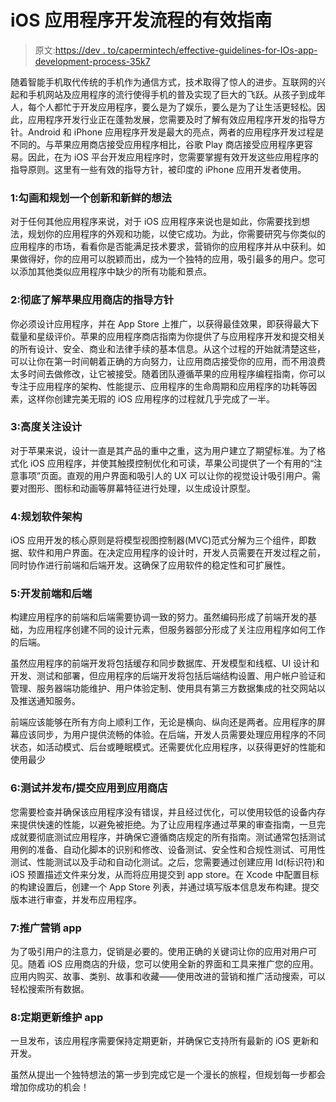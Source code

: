# iOS 应用程序开发流程的有效指南

> 原文:[https://dev . to/capermintech/effective-guidelines-for-IOs-app-development-process-35k7](https://dev.to/caperminttech/effective-guidelines-for-ios-app-development-process--35k7)

随着智能手机取代传统的手机作为通信方式，技术取得了惊人的进步。互联网的兴起和手机网站及应用程序的流行使得手机的普及实现了巨大的飞跃。从孩子到成年人，每个人都忙于开发应用程序，要么是为了娱乐，要么是为了让生活更轻松。因此，应用程序开发行业正在蓬勃发展，您需要及时了解有效应用程序开发的指导方针。Android 和 iPhone 应用程序开发是最大的亮点，两者的应用程序开发过程是不同的。与苹果应用商店接受应用程序相比，谷歌 Play 商店接受应用程序更容易。因此，在为 iOS 平台开发应用程序时，您需要掌握有效开发这些应用程序的指导原则。这里有一些有效的指导方针，被印度的 iPhone 应用开发者使用。

### 1:勾画和规划一个创新和新鲜的想法

对于任何其他应用程序来说，对于 iOS 应用程序来说也是如此，你需要找到想法，规划你的应用程序的外观和功能，以使它成功。为此，你需要研究与你类似的应用程序的市场，看看你是否能满足技术要求，营销你的应用程序并从中获利。如果做得好，你的应用可以脱颖而出，成为一个独特的应用，吸引最多的用户。您可以添加其他类似应用程序中缺少的所有功能和景点。

### 2:彻底了解苹果应用商店的指导方针

你必须设计应用程序，并在 App Store 上推广，以获得最佳效果，即获得最大下载量和星级评价。苹果的应用程序商店指南为你提供了与应用程序开发和提交相关的所有设计、安全、商业和法律手续的基本信息。从这个过程的开始就清楚这些，可以让你在第一时间朝着正确的方向努力，让应用商店接受你的应用，而不用浪费太多时间去做修改，让它被接受。随着团队遵循苹果的应用程序编程指南，你可以专注于应用程序的架构、性能提示、应用程序的生命周期和应用程序的功耗等因素，这样你创建完美无瑕的 iOS 应用程序的过程就几乎完成了一半。

### 3:高度关注设计

对于苹果来说，设计一直是其产品的重中之重，这为用户建立了期望标准。为了格式化 iOS 应用程序，并使其触摸控制优化和可读，苹果公司提供了一个有用的“注意事项”页面。直观的用户界面和吸引人的 UX 可以让你的视觉设计吸引用户。需要对图形、图标和动画等屏幕特征进行处理，以生成设计原型。

### 4:规划软件架构

iOS 应用开发的核心原则是将模型视图控制器(MVC)范式分解为三个组件，即数据、软件和用户界面。在决定应用程序的设计时，开发人员需要在开发过程之前，同时协作进行前端和后端开发。这确保了应用软件的稳定性和可扩展性。

### 5:开发前端和后端

构建应用程序的前端和后端需要协调一致的努力。虽然编码形成了前端开发的基础，为应用程序创建不同的设计元素，但服务器部分形成了关注应用程序如何工作的后端。

虽然应用程序的前端开发将包括缓存和同步数据库、开发模型和线框、UI 设计和开发、测试和部署，但应用程序的后端开发将包括后端结构设置、用户帐户验证和管理、服务器端功能维护、用户体验定制、使用具有第三方数据集成的社交网站以及推送通知服务。

前端应该能够在所有方向上顺利工作，无论是横向、纵向还是两者。应用程序的屏幕应该同步，为用户提供流畅的体验。在后端，开发人员需要处理应用程序的不同状态，如活动模式、后台或睡眠模式。还需要优化应用程序，以获得更好的性能和使用最少

### 6:测试并发布/提交应用到应用商店

您需要检查并确保该应用程序没有错误，并且经过优化，可以使用较低的设备内存来提供快速的性能，以避免被拒绝。为了让应用程序通过苹果的审查指南，一旦完成就要彻底测试应用程序，并确保它遵循商店规定的所有指南。测试通常包括测试用例的准备、自动化脚本的识别和修改、设备测试、安全性和合规性测试、可用性测试、性能测试以及手动和自动化测试。之后，您需要通过创建应用 Id(标识符)和 iOS 预置描述文件来分发，从而将应用提交到 app store。在 Xcode 中配置目标的构建设置后，创建一个 App Store 列表，并通过填写版本信息发布构建。提交版本进行审查，并发布应用程序。

### 7:推广营销 app

为了吸引用户的注意力，促销是必要的。使用正确的关键词让你的应用对用户可见。随着 iOS 应用商店的升级，您可以使用全新的界面和工具来推广您的应用。应用内购买、故事、类别、故事和收藏——使用改进的营销和推广活动搜索，可以轻松搜索所有数据。

### 8:定期更新维护 app

一旦发布，该应用程序需要保持定期更新，并确保它支持所有最新的 iOS 更新和开发。

虽然从提出一个独特想法的第一步到完成它是一个漫长的旅程，但规划每一步都会增加你成功的机会！